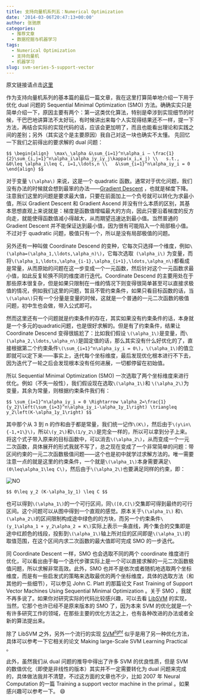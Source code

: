 ```yaml
---
title: 支持向量机系列五：Numerical Optimization
date: '2014-03-06T20:47:13+00:00'
author: 张驰原
categories:
  - 推荐文章
  - 数据挖掘与机器学习
tags:
  - Numerical Optimization
  - 支持向量机
  - 机器学习
slug: svm-series-5-support-vector
---
```


原文链接请点击[这里](http://blog.pluskid.org/?p=696)

作为支持向量机系列的基本篇的最后一篇文章，我在这里打算简单地介绍一下用于优化 dual 问题的 Sequential Minimal Optimization (SMO) 方法。确确实实只是简单介绍一下，原因主要有两个：第一这类优化算法，特别是牵涉到实现细节的时候，干巴巴地讲算法不太好玩，有时候讲出来每个人实现得结果还不一样，提一下方法，再结合实际的实现代码的话，应该会更加明了，而且也能看出理论和实践之间的差别；另外（其实这个是主要原因）我自己对这一块也确实不太懂。<!--more-->
先回忆一下我们之前得出的要求解的 dual 问题：

`$$
\begin{align} 
\max\_\alpha &\sum_{i=1}^n\alpha_i – \frac{1}{2}\sum_{i,j=1}^n\alpha_i\alpha_jy_iy_j\kappa(x_i,x_j) \\  
s.t., &0\leq \alpha_i\leq C, i=1,\ldots,n \\  
&\sum_{i=1}^n\alpha_iy_i = 0  
\end{align}
$$`

对于变量 `\(\alpha\)` 来说，这是一个 quadratic 函数。通常对于优化问题，我们没有办法的时候就会想到最笨的办法——[Gradient Descent](http://en.wikipedia.org/wiki/Gradient_descent) ，也就是梯度下降。注意我们这里的问题是要求最大值，只要在前面加上一个负号就可以转化为求最小值，所以 Gradient Descent 和 Gradient Ascend 并没有什么本质的区别，其基本思想直观上来说就是：梯度是函数值增幅最大的方向，因此只要沿着梯度的反方向走，就能使得函数值减小得越大，从而期望迅速达到最小值。当然普通的 Gradient Descent 并不能保证达到最小值，因为很有可能陷入一个局部极小值。不过对于 quadratic 问题，极值只有一个，所以是没有局部极值的问题。

另外还有一种叫做 Coordinate Descend 的变种，它每次只选择一个维度，例如`\(\alpha=(\alpha_1,\ldots,\alpha_n)\)`，它每次选取`
(\alpha_i\)` 为变量，而将`\(\alpha_1,\ldots,\alpha_{i-1},\alpha_{i+1},\ldots,\alpha_n\)`都看成是常量，从而原始的问题在这一步变成一个一元函数，然后针对这个一元函数求最小值，如此反复轮换不同的维度进行迭代。Coordinate Descend 的主要用处在于那些原本很复杂，但是如果只限制在一维的情况下则变得很简单甚至可以直接求极值的情况，例如我们这里的问题，暂且不管约束条件，如果只看目标函数的话，当`\(\alpha\)`只有一个分量是变量的时候，这就是一个普通的一元二次函数的极值问题，初中生也会做，带入公式即可。

然而这里还有一个问题就是约束条件的存在，其实如果没有约束条件的话，本身就是一个多元的quadratic问题，也是很好求解的。但是有了约束条件，结果让 Coordinate Descend 变得很尴尬了：比如我们假设 `\(\alpha_1\)`是变量，而`\(\alpha_2,\ldots,\alpha_n\)`是固定值的话，那么其实没有什么好优化的了，直接根据第二个约束条件`\(\sum_{i=1}^n\alpha_iy_i = 0\)`，`\(\alpha_1\)`的值立即就可以定下来——事实上，迭代每个坐标维度，最后发现优化根本进行不下去，因为迭代了一轮之后会发现根本没有任何进展，一切都停留在初始值。

所以 Sequential Minimal Optimization (SMO) 一次选取了两个坐标维度来进行优化。例如（不失一般性），我们假设现在选取`\(\alpha_1\)`和 `\(\alpha_2\)`为变量，其余为常量，则根据约束条件我们有：

`$$
\sum_{i=1}^n\alpha_iy_i = 0 \Rightarrow \alpha_2=\frac{1}{y_2}\left(\sum_{i=3}^n\alpha_iy_i-\alpha_1y_1\right) \triangleq y_2\left(K-\alpha_1y_1\right)
$$`

其中那个从 3 到 n 的作和由于都是常量，我们统一记作`\(K\)`，然后由于`\(y\in\{-1,+1\}\)`，所以`\(y_2\)`和`\(1/y_2\)`是完全一样的，所以可以拿到分子上来。将这个式子带入原来的目标函数中，可以消去`\(\alpha_2\)`，从而变成一个一元二次函数，具体展开的形式我就不写了，总之现在变成了一个非常简单的问题：带区间约束的一元二次函数极值问题——这个也是初中就学过求解方法的。唯一需要注意一点的就是这里的约束条件，一个就是`\(\alpha_1\)`本身需要满足`\(0\leq\alpha_1\leq C\)`，然后由于`\(\alpha_2\)`也要满足同样的约束，即：
  
![NO](https://cos.name/wp-content/uploads/2014/03/NO.png)
  
`$$ 0\leq y_2 (K-\alpha_1y_1) \leq C $$`

也可以得到`\(\alpha_1\)`的一个可行区间，同`\([0,C]\)`交集即可得到最终的可行区间。这个问题可以从图中得到一个直观的感觉。原本关于`\(\alpha_1\)` 和`\(\alpha_2\)`的区间限制构成途中绿色的的方块，而另一个约束条件`\(y_1\alpha_1 + y_2\alpha_2 = K\)`实际上表示一条直线，两个集合的交集即是途中红颜色的线段，投影到`\(\alpha_1\)`轴上所对应的区间即是`\(\alpha_1\)`的取值范围，在这个区间内求二次函数的最大值即可完成 SMO 的一步迭代。

同 Coordinate Descent 一样，SMO 也会选取不同的两个 coordinate 维度进行优化，可以看出由于每一个迭代步骤实际上是一个可以直接求解的一元二次函数极值问题，所以求解非常高效。此外，SMO 也并不是依次或者随机地选取两个坐标维度，而是有一些启发式的策略来选取最优的两个坐标维度，具体的选取方法（和其他的一些细节），可以参见 John C. Platt 的那篇论文 Fast Training of Support Vector Machines Using Sequential Minimal Optimization 。关于 SMO ，我就不再多说了。如果你对研究实际的代码比较感兴趣，可以去看 [LibSVM](http://www.csie.ntu.edu.tw/~cjlin/libsvm/) 的实现，当然，它那个也许已经不是原来版本的 SMO 了，因为本来 SVM 的优化就是一个有许多研究工作的领域，在那些主要的优化方法之上，也有各种改进的办法或者全新的算法提出来。

除了 LibSVM 之外，另外一个流行的实现 [SVM<sup>_light_</sup>](http://svmlight.joachims.org/) 似乎是用了另一种优化方法，具体可以参考一下它相关的论文 Making large-Scale SVM Learning Practical 。

此外，虽然我们从 dual 问题的推导中得出了许多 SVM 的优良性质，但是 SVM 的数值优化（即使是非线性的版本）其实并不一定需要转化为 dual 问题来完成的，具体做法我并不清楚，不过这方面的文章也不少，比如 2007 年 Neural Computation 的一篇 Training a support vector machine in the primal 。如果感兴趣可以参考一下。 :smile:
